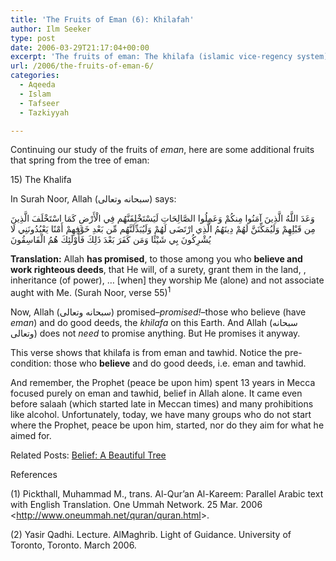```yaml
---
title: 'The Fruits of Eman (6): Khilafah'
author: Ilm Seeker
type: post
date: 2006-03-29T21:17:04+00:00
excerpt: 'The fruits of eman: The khilafa (islamic vice-regency system).  Surah Noor verse 55 establishes tawhid and eman as the prerequisites of the khilafa.'
url: /2006/the-fruits-of-eman-6/
categories:
  - Aqeeda
  - Islam
  - Tafseer
  - Tazkiyyah

---
```

Continuing our study of the fruits of <dfn title="faith">eman</dfn>, here are some additional fruits that spring from the tree of eman:

<div class="miniTitle">
  15) The Khalifa
</div>

In Surah Noor, Allah (سبحانه وتعالى) says:

<div class="quran">
  وَعَدَ اللَّهُ الَّذِينَ آمَنُوا مِنكُمْ وَعَمِلُوا الصَّالِحَاتِ لَيَسْتَخْلِفَنَّهُم فِي الْأَرْضِ كَمَا اسْتَخْلَفَ الَّذِينَ مِن قَبْلِهِمْ وَلَيُمَكِّنَنَّ لَهُمْ دِينَهُمُ الَّذِي ارْتَضَى لَهُمْ وَلَيُبَدِّلَنَّهُم مِّن بَعْدِ خَوْفِهِمْ أَمْنًا يَعْبُدُونَنِي لَا يُشْرِكُونَ بِي شَيْئًا وَمَن كَفَرَ بَعْدَ ذَلِكَ فَأُوْلَئِكَ هُمُ الْفَاسِقُونَ
</div>

**Translation:** Allah **has promised**, to those among you who **believe and work righteous deeds**, that He will, of a surety, grant them in the land, , inheritance (of power), &#8230; [when] they worship Me (alone) and not associate aught with Me. (Surah Noor, verse 55)<sup>1</sup>

Now, Allah (سبحانه وتعالى) promised&#8211;_promised!_&#8211;those who believe (have <dfn title="faith">eman</dfn>) and do good deeds, the <dfn title="Islamic vice-regency system">khilafa</dfn> on this Earth. And Allah (سبحانه وتعالى) does not _need_ to promise anything. But He promises it anyway.

This verse shows that khilafa is from eman and tawhid. Notice the pre-condition: those who **believe** and do good deeds, i.e. eman and tawhid.

And remember, the Prophet (peace be upon him) spent 13 years in Mecca focused purely on eman and tawhid, belief in Allah alone. It came even before salaah (which started late in Meccan times) and many prohibitions like alcohol. Unfortunately, today, we have many groups who do not start where the Prophet, peace be upon him, started, nor do they aim for what he aimed for.

<p class="metaInformation">
  Related Posts: <a href="/belief-a-beautiful-tree/">Belief: A Beautiful Tree</a>
</p>

<div id="referencesTitle">
  References
</div>

<p class="reference">
  (1) Pickthall, Muhammad M., trans. Al-Qur’an Al-Kareem: Parallel Arabic text with English Translation. One Ummah Network. 25 Mar. 2006 <<a href="http://www.oneummah.net/quran/quran.html">http://www.oneummah.net/quran/quran.html</a>>.
</p>

<p class="reference">
  (2) Yasir Qadhi. Lecture. AlMaghrib. Light of Guidance. University of Toronto, Toronto. March 2006.
</p>